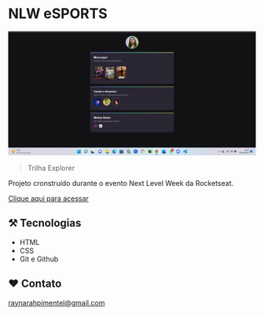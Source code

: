 # NLW eSPORTS 

![preview](./.github/preview.png)

>Trilha Explorer

Projeto cronstruído durante o evento Next Level Week da Rocketseat.

[Clique aqui para acessar](https://raynarahpimentel.github.io/nlw-esports-explorer/)

## ⚒️ Tecnologias
- HTML
- CSS
- Git e Github

## ❤️ Contato

raynarahpimentel@gmail.com